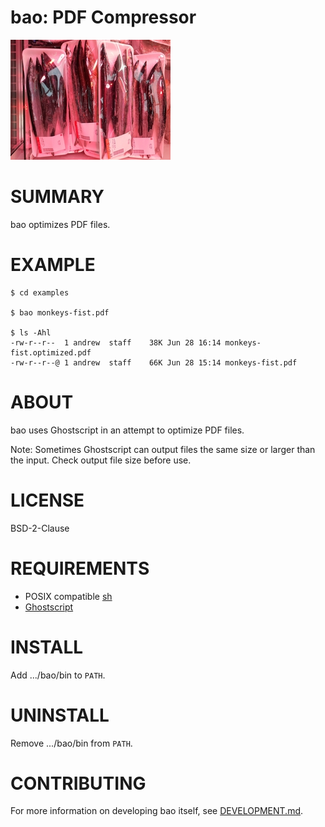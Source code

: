 # bao: PDF Compressor

![bao.png](bao.png)

# SUMMARY

bao optimizes PDF files.

# EXAMPLE

```console
$ cd examples

$ bao monkeys-fist.pdf

$ ls -Ahl
-rw-r--r--  1 andrew  staff    38K Jun 28 16:14 monkeys-fist.optimized.pdf
-rw-r--r--@ 1 andrew  staff    66K Jun 28 15:14 monkeys-fist.pdf
```

# ABOUT

bao uses Ghostscript in an attempt to optimize PDF files.

Note: Sometimes Ghostscript can output files the same size or larger than the input. Check output file size before use.

# LICENSE

BSD-2-Clause

# REQUIREMENTS

* POSIX compatible [sh](https://pubs.opengroup.org/onlinepubs/9699919799/utilities/sh.html)
* [Ghostscript](https://www.ghostscript.com/)

# INSTALL

Add .../bao/bin to `PATH`.

# UNINSTALL

Remove .../bao/bin from `PATH`.

# CONTRIBUTING

For more information on developing bao itself, see [DEVELOPMENT.md](DEVELOPMENT.md).
